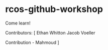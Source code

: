 # rcos-github-workshop
Come learn!

Contributors: [
	Ethan Whitton
	Jacob Voeller

Contribution - Mahmoud
]
